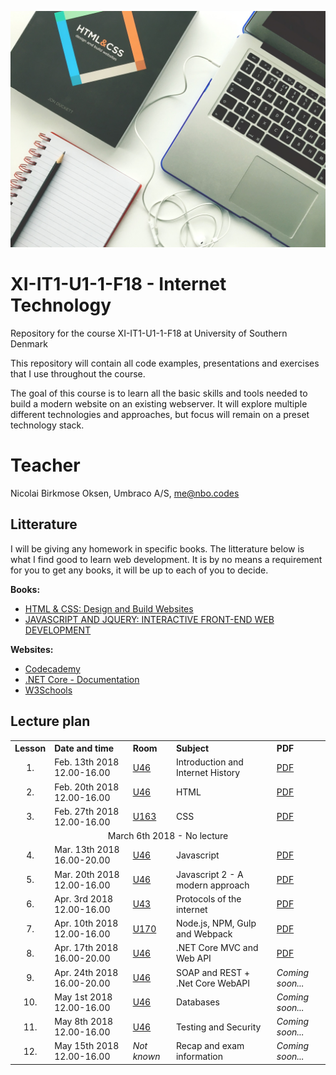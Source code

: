 ![Image representing Web Development](/Images/header.jpg)
# XI-IT1-U1-1-F18 - Internet Technology

Repository for the course XI-IT1-U1-1-F18 at University of Southern Denmark

This repository will contain all code examples, presentations and exercises that I use throughout the course.

The goal of this course is to learn all the basic skills and tools needed to build a modern website on an existing
webserver. It will explore multiple different technologies and approaches, but focus will remain on a preset
technology stack. 

# Teacher

Nicolai Birkmose Oksen, Umbraco A/S, me@nbo.codes

## Litterature

I will be giving any homework in specific books. The litterature below is what I find good to learn web development. 
It is by no means a requirement for you to get any books, it will be up to each of you to decide. 

__Books:__
- [HTML & CSS: Design and Build Websites](https://www.amazon.co.uk/HTML-CSS-Design-Build-Websites/dp/1118008189)
- [JAVASCRIPT AND JQUERY: INTERACTIVE FRONT-END WEB DEVELOPMENT](https://www.amazon.co.uk/JavaScript-JQuery-Interactive-Front-End-Development/dp/1118531647)

__Websites:__
- [Codecademy](https://codecademy.com)
- [.NET Core - Documentation](https://docs.microsoft.com/en-us/dotnet/core/)
- [W3Schools](https://www.w3schools.com/)


## Lecture plan

<table>
  <tr>
    <th style="text-align:left">Lesson</th>
    <th style="text-align:left">Date and time</th>
    <th style="text-align:left">Room</th>
    <th style="text-align:left">Subject</th>
    <th style="text-align:left">PDF</th>
  </tr>
  <tr>
    <td style="text-align:center;">1.</td>
    <td>Feb. 13th 2018 12.00-16.00</td>
    <td><a href="https://clients.mapsindoors.com/sdu/573f26e4bc1f571b08094312/details/563cb929423b7d0540c9a4d0/">U46</a></td>
    <td>Introduction and Internet History</td>
    <td><a href="https://github.com/NicolaiOksen/XI-IT1-U1-1-F18/blob/master/Presentations/Lesson%201/Lesson%201%20-%20Introduction%20and%20Internet%20History.pdf">PDF</a></td>
  </tr>
  <tr>
    <td style="text-align:center;">2.</td>
    <td>Feb. 20th 2018 12.00-16.00</td>
    <td><a href="https://clients.mapsindoors.com/sdu/573f26e4bc1f571b08094312/details/563cb929423b7d0540c9a4d0/">U46</a></td>
    <td>HTML</td>
    <td><a href="https://github.com/NicolaiOksen/XI-IT1-U1-1-F18/blob/master/Presentations/Lesson%202/Lesson%202%20-%20HTML.pdf">PDF</a></td>
  </tr>
  <tr>
    <td style="text-align:center;">3.</td>
    <td>Feb. 27th 2018 12.00-16.00</td>
    <td><a href="https://clients.mapsindoors.com/sdu/573f26e4bc1f571b08094312/details/563cba37423b7d0540c9adb6/">U163</a></td>
    <td>CSS</td>
    <td><a href="https://github.com/NicolaiOksen/XI-IT1-U1-1-F18/blob/master/Presentations/Lesson%203/Lesson%203%20-%20CSS.pdf">PDF</a></td>
  </tr>
  <tr>
    <td colspan="5" style="text-align:center;">March 6th 2018 - No lecture</td>
  </tr>
  <tr>
    <td style="text-align:center;">4.</td>
    <td>Mar. 13th 2018 16.00-20.00</td>
    <td><a href="https://clients.mapsindoors.com/sdu/573f26e4bc1f571b08094312/details/563cb929423b7d0540c9a4d0/">U46</a></td>
    <td>Javascript</td>
    <td><a href="https://github.com/NicolaiOksen/XI-IT1-U1-1-F18/blob/master/Presentations/Lesson%204/Lesson%204%20-%20Javascript.pdf">PDF</a></td>
  </tr>
  <tr>
    <td style="text-align:center;">5.</td>
    <td>Mar. 20th 2018 12.00-16.00</td>
    <td><a href="https://clients.mapsindoors.com/sdu/573f26e4bc1f571b08094312/details/563cb929423b7d0540c9a4d0/">U46</a></td>
    <td>Javascript 2 - A modern approach</td>
    <td><a href="https://github.com/NicolaiOksen/XI-IT1-U1-1-F18/blob/master/Presentations/Lesson%205/Lesson%205%20-%20Advanced%20Javascript.pdf">PDF</a></td>
  </tr>
  <tr>
    <td style="text-align:center;">6.</td>
    <td>Apr. 3rd 2018 12.00-16.00</td>
    <td><a href="https://clients.mapsindoors.com/sdu/573f26e4bc1f571b08094312/details/563cb84b423b7d0540c99d4e/">U43</a></td>
    <td>Protocols of the internet</td>
    <td><a href="https://github.com/NicolaiOksen/XI-IT1-U1-1-F18/blob/master/Presentations/Lesson%206/Lesson%206%20-%20Protocols%20of%20the%20Internet.pdf">PDF</a></td>
  </tr>
  <tr>
    <td style="text-align:center;">7.</td>
    <td>Apr. 10th 2018 12.00-16.00</td>
    <td><a href="https://clients.mapsindoors.com/sdu/573f26e4bc1f571b08094312/details/563cba39423b7d0540c9adc3/">U170</a></td>
    <td>Node.js, NPM, Gulp and Webpack</td>
    <td><a href="https://github.com/NicolaiOksen/XI-IT1-U1-1-F18/blob/master/Presentations/Lesson%207/Lesson%207%20-%20Node.js%2C%20NPM%2C%20Gulp%20and%20Webpack.pdf">PDF</a></td>
  </tr>
  <tr>
    <td style="text-align:center;">8.</td>
    <td>Apr. 17th 2018 16.00-20.00</td>
    <td><a href="https://clients.mapsindoors.com/sdu/573f26e4bc1f571b08094312/details/563cb929423b7d0540c9a4d0/">U46</a></td>
    <td>.NET Core MVC and Web API</td>
    <td><a href="https://github.com/NicolaiOksen/XI-IT1-U1-1-F18/blob/master/Presentations/Lesson%208/Lesson%208%20-%20Dotnet%20Core.pdf">PDF</a></td>
  </tr>
  <tr>
    <td style="text-align:center;">9.</td>
    <td>Apr. 24th 2018 16.00-20.00</td>
    <td><a href="https://clients.mapsindoors.com/sdu/573f26e4bc1f571b08094312/details/563cb929423b7d0540c9a4d0/">U46</a></td>
    <td>SOAP and REST + .Net Core WebAPI</td>
    <td><i>Coming soon...</i></td>
  </tr>
  <tr>
    <td style="text-align:center;">10.</td>
    <td>May 1st 2018 12.00-16.00</td>
    <td><a href="https://clients.mapsindoors.com/sdu/573f26e4bc1f571b08094312/details/563cb929423b7d0540c9a4d0/">U46</a></td>
    <td> Databases</td>
    <td><i>Coming soon...</i></td>
  </tr>
  <tr>
    <td style="text-align:center;">11.</td>
    <td>May 8th 2018 12.00-16.00</td>
    <td><a href="https://clients.mapsindoors.com/sdu/573f26e4bc1f571b08094312/details/563cb929423b7d0540c9a4d0/">U46</a></td>
    <td>Testing and Security</td>
    <td><i>Coming soon...</i></td>
  </tr>
  <tr>
    <td style="text-align:center;">12.</td>
    <td>May 15th 2018 12.00-16.00</td>
    <td><i>Not known</i></td>
    <td>Recap and exam information</td>
    <td><i>Coming soon...</i></td>
  </tr>
</table>
